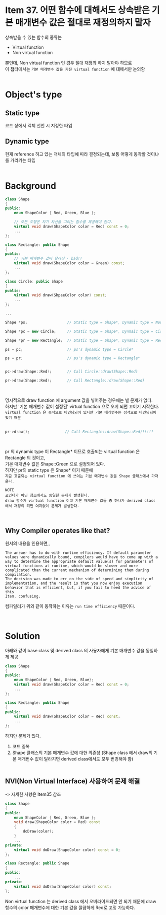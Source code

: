 # Item 37. 어떤 함수에 대해서도 상속받은 기본 매개변수 값은 절대로 재정의하지 말자

상속받을 수 있는 함수의 종류는
- Virtual function
- Non virtual function

뿐인데, Non virtual function 인 경우 절대 재정의 하지 말아야 하므로   
이 챕터에서는 ```기본 매개변수 값을 가진 virtual function``` 에 대해서만 논의함
<br><br>

# Object's type

## Static type
코드 상에서 객체 선언 시 지정한 타입

## Dynamic type
현재 reference 하고 있는 객체의 타입에 따라 결정되는데, 보통 어떻게 동작할 것이냐를 가리키는 타입
<br>
<br>

# Background

```c++
class Shape
{
public:
    enum ShapeColor { Red, Green, Blue };

    // 모든 도형은 자기 자신을 그리는 함수를 제공해야 한다.
    virtual void draw(ShapeColor color = Red) const = 0;
    ...
};

class Rectangle: public Shape
{
public:
    // 기본 매개변수 값이 달라짐 - bad!!
    virtual void draw(ShapeColor color = Green) const;
    ...
};

class Circle: public Shape
{
public:
    virtual void draw(ShpaeColor color) const;
    ...
};

...

Shape *ps;                  // Static type = Shape*, Dynamic type = None

Shape *pc = new Circle;     // Static type = Shape*, Dynmaic type = Circle*

Shape *pr = new Rectangle;  // Static type = Shape*, Dynamic type = Rectangle*

ps = pc;                    // ps's dynamic type = Circle*

ps = pr;                    // ps's dynamic type = Rectangle*


pc->draw(Shape::Red);       // Call Circle::draw(Shape::Red)

pr->draw(Shape::Red);       // Call Rectangle::draw(Shape::Red)
```
<br>

명시적으로 draw function 에 argument 값을 넣어주는 경우에는 별 문제가 없다.  
하지만 '기본 매개변수 값이 설정된' virtual function 으로 오게 되면 꼬이기 시작한다.  
```virtual function 은 동적으로 바인딩되어 있지만 기본 매개변수는 정적으로 바인딩되어 있기 때문```
<br>
<br>

```c++
pr->draw();                // Call Rectangle::draw(Shape::Red)!!!!!
```
<br>

pr 의 dynamic type 이 Rectangle* 이므로 호출되는 virtual function 은 Rectangle 의 것이고,  
기본 매개변수 값은 Shape::Green 으로 설정되어 있다.  
하지만 pr의 static type 은 Shape* 이기 때문에  
```지금 호출되는 virtual function 에 쓰이는 기본 매개변수 값을 Shape 클래스에서 가져온다.```  
```
NOTE
포인터가 아닌 참조에서도 동일한 문제가 발생한다.  
draw 함수가 virtual function 이고 기본 매개변수 값들 중 하나가 derived class 에서 재정의 되면 여지없이 문제가 발생한다.
```
<br>

## Why Compiler operates like that? 
원서의 내용을 인용하면,,
```
The answer has to do with runtime efficiency. If default parameter values were dynamically bound, compilers would have to come up with a way to determine the appropriate default value(s) for parameters of virtual functions at runtime, which would be slower and more complicated than the current mechanism of determining them during compilation.
The decision was made to err on the side of speed and simplicity of implementation, and the result is that you now enjoy execution behavior that is efficient, but, if you fail to heed the advice of this
Item, confusing.
```
컴파일러가 위와 같이 동작하는 이유는 ```run time efficiency``` 때문이다.


<br>

# Solution
아래와 같이 base class 및 derived class 의 사용자에게 기본 매개변수 값을 동일하게 제공
```c++
class Shape
{
public:
    enum ShapeColor { Red, Green, Blue};
    virtual void draw(ShapeColor color = Red) const = 0;
    ...
};

class Rectangle: public Shape
{
public:
    virtual void draw(ShapeColor color = Red) const;
    ...
};
```
하지만 문제가 있다.  
1. 코드 중복
2. Shape 클래스의 기본 매개변수 값에 대한 의존성 (Shape class 에서 draw의 기본 매개변수 값이 달라지면 derived class에서도 모두 변경해야 함)
<br><br>

## NVI(Non Virtual Interface) 사용하여 문제 해결
-> 자세한 사항은 Item35 참조
```c++
class Shape
{
public:
    enum ShapeColor { Red, Green, Blue };
    void draw(ShapeColor color = Red) const
    {
        doDraw(color);
    }
    ...
private:
    virtual void doDraw(ShapeColor color) const = 0;
};

class Rectangle: public Shape
{
public:
    ...
private:
    virtual void doDraw(ShapeColor color) const;
};
```
Non virtual function 는 derived class 에서 오버라이드되면 안 되기 때문에 draw 함수의 color 매개변수에 대한 기본 값을 깔끔하게 Red로 고정 가능하다.